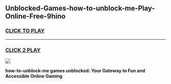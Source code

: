 
## Unblocked-Games-how-to-unblock-me-Play-Online-Free-9hino
<h3>
<a href="https://premium76.site?title=how-to-unblock-me&ref=26A">CLICK TO PLAY</a></h3>
<hr>

<h3>
<a href="https://premium76.site?title=how-to-unblock-me&ref=26A">CLICK 2 PLAY</a>
  
</h3>

<a href="https://premium76.site?title=how-to-unblock-me&ref=26A"><img src="https://clearcache.store/games.png"></a>


**how-to-unblock-me games unblocked: Your Gateway to Fun and Accessible Online Gaming**
